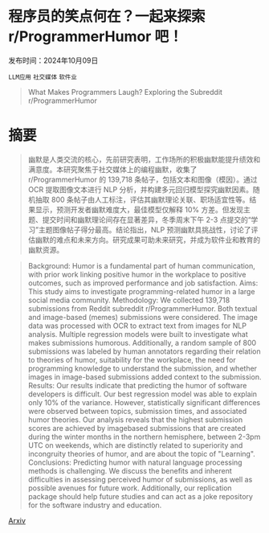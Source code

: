 # 程序员的笑点何在？一起来探索 r/ProgrammerHumor 吧！

发布时间：2024年10月09日

`LLM应用` `社交媒体` `软件业`

> What Makes Programmers Laugh? Exploring the Subreddit r/ProgrammerHumor

# 摘要

> 幽默是人类交流的核心，先前研究表明，工作场所的积极幽默能提升绩效和满意度。本研究聚焦于社交媒体上的编程幽默，收集了 r/ProgrammerHumor 的 139,718 条帖子，包括文本和图像（模因）。通过 OCR 提取图像文本进行 NLP 分析，并构建多元回归模型探究幽默因素。随机抽取 800 条帖子由人工标注，评估其幽默理论关联、职场适宜性等。结果显示，预测开发者幽默难度大，最佳模型仅解释 10% 方差。但发现主题、提交时间和幽默理论间存在显著差异，冬季周末下午 2-3 点提交的“学习”主题图像帖子得分最高。结论指出，NLP 预测幽默具挑战性，讨论了评估幽默的难点和未来方向。研究成果可助未来研究，并成为软件业和教育的幽默资源。

> Background: Humor is a fundamental part of human communication, with prior work linking positive humor in the workplace to positive outcomes, such as improved performance and job satisfaction. Aims: This study aims to investigate programming-related humor in a large social media community. Methodology: We collected 139,718 submissions from Reddit subreddit r/ProgrammerHumor. Both textual and image-based (memes) submissions were considered. The image data was processed with OCR to extract text from images for NLP analysis. Multiple regression models were built to investigate what makes submissions humorous. Additionally, a random sample of 800 submissions was labeled by human annotators regarding their relation to theories of humor, suitability for the workplace, the need for programming knowledge to understand the submission, and whether images in image-based submissions added context to the submission. Results: Our results indicate that predicting the humor of software developers is difficult. Our best regression model was able to explain only 10% of the variance. However, statistically significant differences were observed between topics, submission times, and associated humor theories. Our analysis reveals that the highest submission scores are achieved by imagebased submissions that are created during the winter months in the northern hemisphere, between 2-3pm UTC on weekends, which are distinctly related to superiority and incongruity theories of humor, and are about the topic of "Learning". Conclusions: Predicting humor with natural language processing methods is challenging. We discuss the benefits and inherent difficulties in assessing perceived humor of submissions, as well as possible avenues for future work. Additionally, our replication package should help future studies and can act as a joke repository for the software industry and education.

[Arxiv](https://arxiv.org/abs/2410.07020)